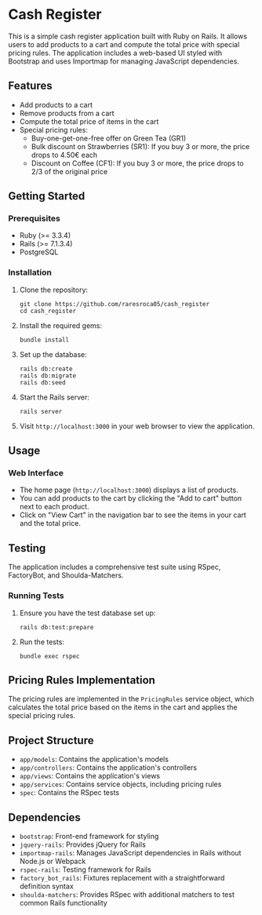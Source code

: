 
# Cash Register

This is a simple cash register application built with Ruby on Rails. It allows users to add products to a cart and compute the total price with special pricing rules. The application includes a web-based UI styled with Bootstrap and uses Importmap for managing JavaScript dependencies.

## Features

- Add products to a cart
- Remove products from a cart
- Compute the total price of items in the cart
- Special pricing rules:
  - Buy-one-get-one-free offer on Green Tea (GR1)
  - Bulk discount on Strawberries (SR1): If you buy 3 or more, the price drops to 4.50€ each
  - Discount on Coffee (CF1): If you buy 3 or more, the price drops to 2/3 of the original price

## Getting Started

### Prerequisites

- Ruby (>= 3.3.4)
- Rails (>= 7.1.3.4)
- PostgreSQL

### Installation

1. Clone the repository:
    ```
    git clone https://github.com/raresroca05/cash_register
    cd cash_register
    ```

2. Install the required gems:
    ```
    bundle install
    ```

3. Set up the database:
    ```
    rails db:create
    rails db:migrate
    rails db:seed
    ```

4. Start the Rails server:
    ```
    rails server
    ```

5. Visit `http://localhost:3000` in your web browser to view the application.

## Usage

### Web Interface

- The home page (`http://localhost:3000`) displays a list of products.
- You can add products to the cart by clicking the "Add to cart" button next to each product.
- Click on "View Cart" in the navigation bar to see the items in your cart and the total price.

## Testing

The application includes a comprehensive test suite using RSpec, FactoryBot, and Shoulda-Matchers.

### Running Tests

1. Ensure you have the test database set up:
    ```
    rails db:test:prepare
    ```

2. Run the tests:
    ```
    bundle exec rspec
    ```

## Pricing Rules Implementation

The pricing rules are implemented in the `PricingRules` service object, which calculates the total price based on the items in the cart and applies the special pricing rules.

## Project Structure

- `app/models`: Contains the application's models
- `app/controllers`: Contains the application's controllers
- `app/views`: Contains the application's views
- `app/services`: Contains service objects, including pricing rules
- `spec`: Contains the RSpec tests

## Dependencies

- `bootstrap`: Front-end framework for styling
- `jquery-rails`: Provides jQuery for Rails
- `importmap-rails`: Manages JavaScript dependencies in Rails without Node.js or Webpack
- `rspec-rails`: Testing framework for Rails
- `factory_bot_rails`: Fixtures replacement with a straightforward definition syntax
- `shoulda-matchers`: Provides RSpec with additional matchers to test common Rails functionality